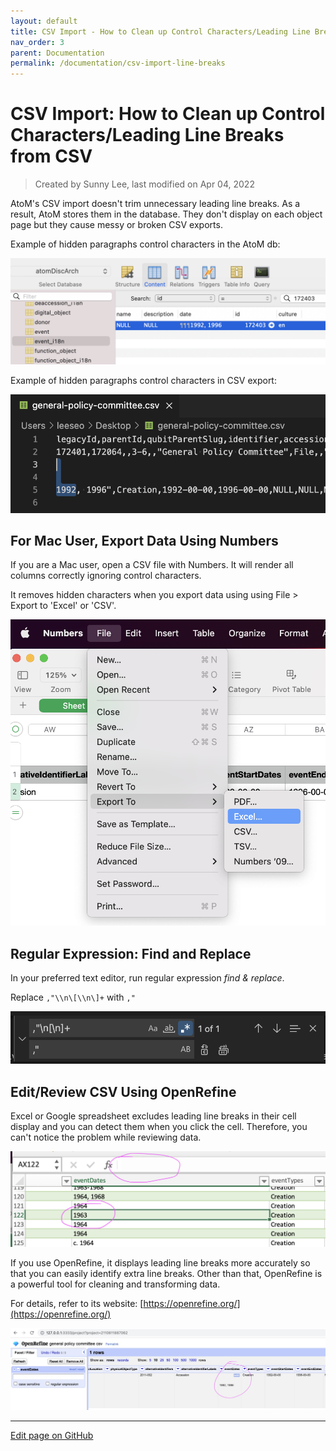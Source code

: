 ```yaml
---
layout: default
title: CSV Import - How to Clean up Control Characters/Leading Line Breaks from CSV
nav_order: 3
parent: Documentation
permalink: /documentation/csv-import-line-breaks
---
```


# CSV Import: How to Clean up Control Characters/Leading Line Breaks from CSV  

> Created by Sunny Lee, last modified on Apr 04, 2022

AtoM's CSV import doesn't trim unnecessary leading line breaks. As a result, AtoM stores them in the database. They don't display on each object page but they cause messy or broken CSV exports.

Example of hidden paragraphs control characters in the AtoM db:

![](img/156828748.png)

Example of hidden paragraphs control characters in CSV export:

![](img/156828750.png)

## For Mac User, Export Data Using Numbers

If you are a Mac user, open a CSV file with Numbers. It will render all columns correctly ignoring control characters.

It removes hidden characters when you export data using using File > Export to 'Excel' or 'CSV'.

![](img/156828749.png)

## Regular Expression: Find and Replace


In your preferred text editor, run regular expression *find & replace*. 

Replace ``,"\\n\[\\n\]+`` with ``,"``

![](img/156828752.png)

## Edit/Review CSV Using OpenRefine

Excel or Google spreadsheet excludes leading line breaks in their cell display and you can detect them when you click the cell. Therefore, you can't notice the problem while reviewing data.

![](img/156828753.png)

If you use OpenRefine, it displays leading line breaks more accurately so that you can easily identify extra line breaks. Other than that, OpenRefine is a powerful tool for cleaning and transforming data.

For details, refer to its website: [https://openrefine.org/](https://openrefine.org/)

![](img/156828754.jpg)

---

[Edit page on GitHub]()